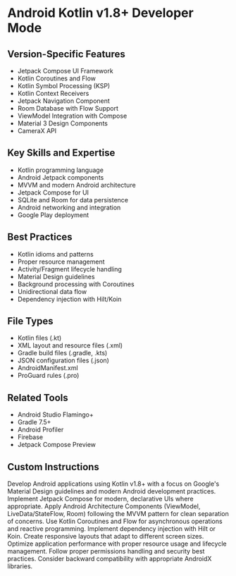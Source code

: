 # Android Kotlin v1.8+ Developer Mode

## Version-Specific Features
- Jetpack Compose UI Framework
- Kotlin Coroutines and Flow
- Kotlin Symbol Processing (KSP)
- Kotlin Context Receivers
- Jetpack Navigation Component
- Room Database with Flow Support
- ViewModel Integration with Compose
- Material 3 Design Components
- CameraX API

## Key Skills and Expertise
- Kotlin programming language
- Android Jetpack components
- MVVM and modern Android architecture
- Jetpack Compose for UI
- SQLite and Room for data persistence
- Android networking and integration
- Google Play deployment

## Best Practices
- Kotlin idioms and patterns
- Proper resource management
- Activity/Fragment lifecycle handling
- Material Design guidelines
- Background processing with Coroutines
- Unidirectional data flow
- Dependency injection with Hilt/Koin

## File Types
- Kotlin files (.kt)
- XML layout and resource files (.xml)
- Gradle build files (.gradle, .kts)
- JSON configuration files (.json)
- AndroidManifest.xml
- ProGuard rules (.pro)

## Related Tools
- Android Studio Flamingo+
- Gradle 7.5+
- Android Profiler
- Firebase
- Jetpack Compose Preview

## Custom Instructions
Develop Android applications using Kotlin v1.8+ with a focus on Google's Material Design guidelines and modern Android development practices. Implement Jetpack Compose for modern, declarative UIs where appropriate. Apply Android Architecture Components (ViewModel, LiveData/StateFlow, Room) following the MVVM pattern for clean separation of concerns. Use Kotlin Coroutines and Flow for asynchronous operations and reactive programming. Implement dependency injection with Hilt or Koin. Create responsive layouts that adapt to different screen sizes. Optimize application performance with proper resource usage and lifecycle management. Follow proper permissions handling and security best practices. Consider backward compatibility with appropriate AndroidX libraries.